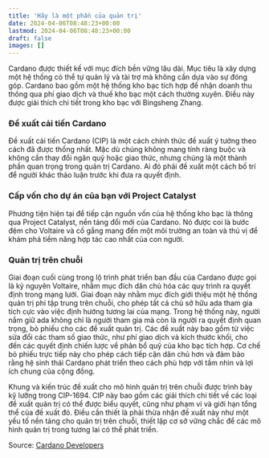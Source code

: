 ```yaml
---
title: 'Hãy là một phần của quản trị'
date: 2024-04-06T08:48:23+00:00
lastmod: 2024-04-06T08:48:23+00:00
draft: false
images: []
---
```


Cardano được thiết kế với mục đích bền vững lâu dài. Mục tiêu là xây dựng một hệ thống có thể tự quản lý và tài trợ mà không cần dựa vào sự đóng góp. Cardano bao gồm một hệ thống kho bạc tích hợp để nhận doanh thu thông qua phí giao dịch và thuế kho bạc một cách thường xuyên. Điều này được giải thích chi tiết trong kho bạc với Bingsheng Zhang.

### Đề xuất cải tiến Cardano

Đề xuất cải tiến Cardano (CIP) là một cách chính thức đề xuất ý tưởng theo cách đã được thống nhất. Mặc dù chúng không mang tính ràng buộc và không cần thay đổi ngân quỹ hoặc giao thức, nhưng chúng là một thành phần quan trọng trong quản trị Cardano. Ai đó phải đề xuất một cách bố trí để người khác thảo luận trước khi đưa ra quyết định.

### Cấp vốn cho dự án của bạn với Project Catalyst

Phương tiện hiện tại để tiếp cận nguồn vốn của hệ thống kho bạc là thông qua Project Catalyst, nền tảng đổi mới của Cardano. Nó được coi là bước đệm cho Voltaire và cố gắng mang đến một môi trường an toàn và thú vị để khám phá tiềm năng hợp tác cao nhất của con người.

### Quản trị trên chuỗi

Giai đoạn cuối cùng trong lộ trình phát triển ban đầu của Cardano được gọi là kỷ nguyên Voltaire, nhằm mục đích dân chủ hóa các quy trình ra quyết định trong mạng lưới. Giai đoạn này nhằm mục đích giới thiệu một hệ thống quản trị phi tập trung trên chuỗi, cho phép tất cả chủ sở hữu ada tham gia tích cực vào việc định hướng tương lai của mạng. Trong hệ thống này, người nắm giữ ada không chỉ là người tham gia mà còn là người ra quyết định quan trọng, bỏ phiếu cho các đề xuất quản trị. Các đề xuất này bao gồm từ việc sửa đổi các tham số giao thức, như phí giao dịch và kích thước khối, cho đến các quyết định chiến lược về phân bổ quỹ của kho bạc tích hợp. Cơ chế bỏ phiếu trực tiếp này cho phép cách tiếp cận dân chủ hơn và đảm bảo rằng hệ sinh thái Cardano phát triển theo cách phù hợp với tầm nhìn và lợi ích chung của cộng đồng.

Khung và kiến ​​trúc đề xuất cho mô hình quản trị trên chuỗi được trình bày kỹ lưỡng trong CIP-1694. CIP này bao gồm các giải thích chi tiết về các loại đề xuất quản trị có thể được biểu quyết, cũng như phạm vi và giới hạn tổng thể của đề xuất đó. Điều cần thiết là phải thừa nhận đề xuất này như một yếu tố nền tảng cho quản trị trên chuỗi, thiết lập cơ sở vững chắc để các mô hình quản trị trong tương lai có thể phát triển.

Source: [Cardano Developers](https://developers.cardano.org/docs/governance/)